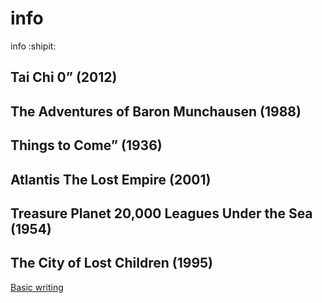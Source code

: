 # info
info
:shipit:
## Tai Chi 0” (2012)<br>
## The Adventures of Baron Munchausen (1988)
## Things to Come” (1936)
## Atlantis The Lost Empire (2001)
## Treasure Planet 20,000 Leagues Under the Sea (1954)
## The City of Lost Children (1995)

[Basic writing](https://help.github.com/en/articles/basic-writing-and-formatting-syntax#using-emoji)

